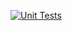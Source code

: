 [![Unit Tests](https://github.com/ahmdyasser/dummyCountries/actions/workflows/ios.yml/badge.svg)](https://github.com/ahmdyasser/dummyCountries/actions/workflows/ios.yml)
